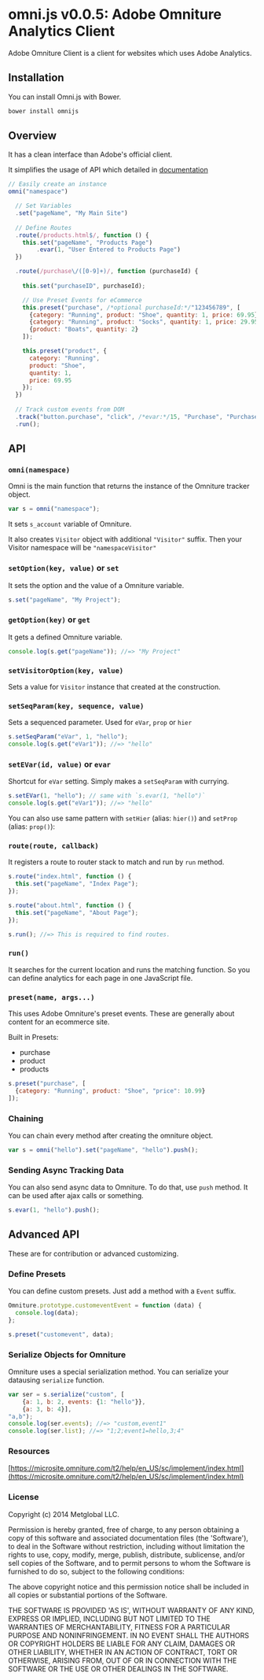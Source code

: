 # omni.js v0.0.5: Adobe Omniture Analytics Client

Adobe Omniture Client is a client for websites which uses Adobe Analytics.

## Installation

You can install Omni.js with Bower.

```bash
bower install omnijs
```

## Overview

It has a clean interface than Adobe's official client.

It simplifies the usage of API which detailed in [documentation](https://microsite.omniture.com/t2/help/en_US/sc/implement/index.html)

```javascript
// Easily create an instance
omni("namespace")

  // Set Variables
  .set("pageName", "My Main Site")
  
  // Define Routes
  .route(/products.html$/, function () {
    this.set("pageName", "Products Page")
        .evar(1, "User Entered to Products Page")
  })

  .route(/purchase\/([0-9]+)/, function (purchaseId) {
    
    this.set("purchaseID", purchaseId);

    // Use Preset Events for eCommerce
    this.preset("purchase", /*optional purchaseId:*/"123456789", [
      {category: "Running", product: "Shoe", quantity: 1, price: 69.95},
      {category: "Running", product: "Socks", quantity: 1, price: 29.95, events: {1: "34.99"}},
      {product: "Boats", quantity: 2}
    ]);

    this.preset("product", {
      category: "Running",
      product: "Shoe",
      quantity: 1,
      price: 69.95
    });
  })
  
  // Track custom events from DOM
  .track("button.purchase", "click", /*evar:*/15, "Purchase", "Purchase Button Clicked");
  .run();
```

## API

### `omni(namespace)`

Omni is the main function that returns the instance of the Omniture tracker object.

```javascript
var s = omni("namespace");
```
It sets `s_account` variable of Omniture.

It also creates `Visitor` object with additional `"Visitor"` suffix. Then your Visitor namespace will be `"namespaceVisitor"`

### `setOption(key, value)` or `set`

It sets the option and the value of a Omniture variable.

```javascript
s.set("pageName", "My Project");
```

### `getOption(key)` or `get`

It gets a defined Omniture variable.

```javascript
console.log(s.get("pageName")); //=> "My Project"
```

### `setVisitorOption(key, value)`

Sets a value for `Visitor` instance that created at the construction.

### `setSeqParam(key, sequence, value)`

Sets a sequenced parameter. Used for `eVar`, `prop` or `hier`

```javascript
s.setSeqParam("eVar", 1, "hello");
console.log(s.get("eVar1")); //=> "hello"
```

### `setEVar(id, value)` or `evar`

Shortcut for `eVar` setting. Simply makes a `setSeqParam` with currying.

```javascript
s.setEVar(1, "hello"); // same with `s.evar(1, "hello")`
console.log(s.get("eVar1")); //=> "hello"
```

You can also use same pattern with `setHier` (alias: `hier()`) and `setProp` (alias: `prop()`):

### `route(route, callback)`

It registers a route to router stack to match and run by `run` method.

```javascript
s.route("index.html", function () {
  this.set("pageName", "Index Page");    
});

s.route("about.html", function () {
  this.set("pageName", "About Page");    
});

s.run(); //=> This is required to find routes.
```

### `run()`

It searches for the current location and runs the matching function. So you can define analytics for each page in one JavaScript file.

### `preset(name, args...)`

This uses Adobe Omniture's preset events. These are generally about content for an ecommerce site.

Built in Presets:
  - purchase
  - product
  - products

```javascript
s.preset("purchase", [
  {category: "Running", product: "Shoe", "price": 10.99}    
]);
```

### Chaining

You can chain every method after creating the omniture object.

```javascript
var s = omni("hello").set("pageName", "hello").push();
```

### Sending Async Tracking Data

You can also send async data to Omniture. To do that, use `push` method.
It can be used after ajax calls or something.

```javascript
s.evar(1, "hello").push();
```

## Advanced API

These are for contribution or advanced customizing.

### Define Presets

You can define custom presets. Just add a method with a `Event` suffix.

```javascript
Omniture.prototype.customeventEvent = function (data) {
  console.log(data);
};

s.preset("customevent", data);
```

### Serialize Objects for Omniture

Omniture uses a special serialization method. You can serialize your datausing `serialize` function.

```javascript
var ser = s.serialize("custom", [
    {a: 1, b: 2, events: {1: "hello"}},
    {a: 3, b: 4}],
"a,b");
console.log(ser.events); //=> "custom,event1"
console.log(ser.list); //=> "1;2;event1=hello,3;4"
```

### Resources
[https://microsite.omniture.com/t2/help/en_US/sc/implement/index.html](https://microsite.omniture.com/t2/help/en_US/sc/implement/index.html)

### License

Copyright (c) 2014 Metglobal LLC.

Permission is hereby granted, free of charge, to any person obtaining a copy of this software and associated documentation files (the 'Software'), to deal in the Software without restriction, including without limitation the rights to use, copy, modify, merge, publish, distribute, sublicense, and/or sell copies of the Software, and to permit persons to whom the Software is furnished to do so, subject to the following conditions:

The above copyright notice and this permission notice shall be included in all copies or substantial portions of the Software.

THE SOFTWARE IS PROVIDED 'AS IS', WITHOUT WARRANTY OF ANY KIND, EXPRESS OR IMPLIED, INCLUDING BUT NOT LIMITED TO THE WARRANTIES OF MERCHANTABILITY, FITNESS FOR A PARTICULAR PURPOSE AND NONINFRINGEMENT. IN NO EVENT SHALL THE AUTHORS OR COPYRIGHT HOLDERS BE LIABLE FOR ANY CLAIM, DAMAGES OR OTHER LIABILITY, WHETHER IN AN ACTION OF CONTRACT, TORT OR OTHERWISE, ARISING FROM, OUT OF OR IN CONNECTION WITH THE SOFTWARE OR THE USE OR OTHER DEALINGS IN THE SOFTWARE.
